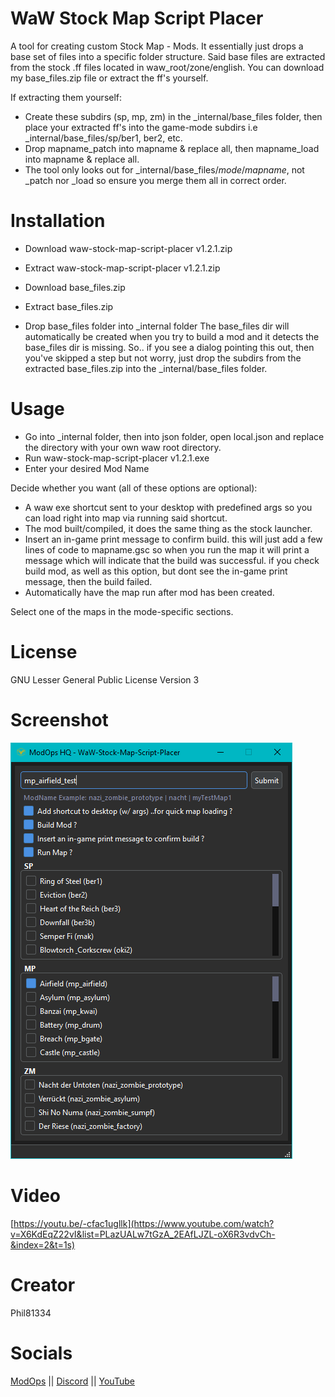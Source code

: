 # WaW Stock Map Script Placer

A tool for creating custom Stock Map - Mods.
It essentially just drops a base set of files into a specific folder structure.
Said base files are extracted from the stock .ff files located in waw_root/zone/english.
You can download my base_files.zip file or extract the ff's yourself.

If extracting them yourself:
- Create these subdirs (sp, mp, zm) in the _internal/base_files folder, then place your extracted ff's into the game-mode subdirs
    i.e _internal/base_files/sp/ber1, ber2, etc.
- Drop mapname_patch into mapname & replace all, then mapname_load into mapname & replace all.
- The tool only looks out for _internal/base_files/*mode*/*mapname*, not _patch nor _load so ensure you merge them all in correct order.

# Installation

- Download waw-stock-map-script-placer v1.2.1.zip
- Extract waw-stock-map-script-placer v1.2.1.zip

- Download base_files.zip
- Extract base_files.zip

- Drop base_files folder into _internal folder
    The base_files dir will automatically be created when you try to build a mod and it detects the base_files dir is missing.
    So.. if you see a dialog pointing this out, then you've skipped a step but not worry, just drop the subdirs from the extracted base_files.zip into the _internal/base_files folder.

# Usage

- Go into _internal folder, then into json folder, open local.json and replace the directory with your own waw root directory.
- Run waw-stock-map-script-placer v1.2.1.exe
- Enter your desired Mod Name

Decide whether you want (all of these options are optional):
- A waw exe shortcut sent to your desktop with predefined args so you can load right into map via running said shortcut.
- The mod built/compiled, it does the same thing as the stock launcher.
- Insert an in-game print message to confirm build. this will just add a few lines of code to mapname.gsc so when you run the map it will print a message which will indicate that the build was successful. if you check build mod, as well as this option, but dont see the in-game print message, then the build failed.
- Automatically have the map run after mod has been created.

Select one of the maps in the mode-specific sections.

# License

GNU Lesser General Public License Version 3

# Screenshot

![alt text](screenshot1.png)

# Video

[https://youtu.be/-cfac1ugllk](https://www.youtube.com/watch?v=X6KdEqZ22vI&list=PLazUALw7tGzA_2EAfLJZL-oX6R3vdvCh-&index=2&t=1s)

# Creator

Phil81334

# Socials

[ModOps](https://modopshq.com) || [Discord](https://discord.gg/SEkBECkt2Q) || [YouTube](https://www.youtube.com/@modopshq)
